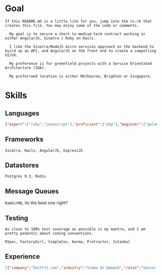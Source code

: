 # Goal
`If this README.md is a little lite for you, jump into the cv.rb that creates this file. You may enjoy some of the code or comments.`

      My goal is to secure a short to medium term contract working in either AngularJS, Sinatra / Ruby on Rails.

      I like the Sinatra/NodeJS micro services approach on the backend to build up an API, and AngularJS on the front end to create a compelling UI/UX.

      My preference is for greenfield projects with a Service Orientated Architecture (SOA).

      My preferreed location is either Melbourne, Brighton or Singapore.


# Skills
## Languages
```json
{"expert":["ruby","javascript"],"proficient":["php"],"beginner":["golang"]}
```

## Frameworks
`Sinatra, Rails, AngularJS, ExpressJS`

## Datastores
`Postgres 9.3, Redis`

## Message Queues
`RabbitMQ`, its the best one right?

## Testing
`As close to 100% test coverage as possible is my mantra, and I am pretty pedantic about coding conventions.`

`RSpec, FactoryGirl, SimpleCov, Karma, Protractor, Istanbul`

## Experience
```json
[{"company":"Shift72.com","industry":"Video On Demand","roles":"Senior Web Dev","when":{"from":"Feb 2013","to":"2014-07-28 23:16:49 +0100"}},{"company":"TestScreening.com","industry":"Video Audience Metrics","roles":"Founder Senior Web Dev","when":{"from":"July 2013","to":"2014-07-28 23:16:49 +0100"}}]
```
